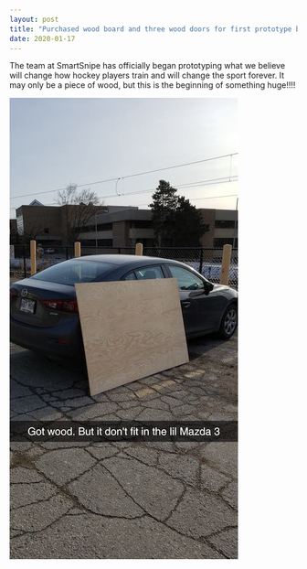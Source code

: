 ```yaml
---
layout: post
title: "Purchased wood board and three wood doors for first prototype build"
date: 2020-01-17
---
```


The team at SmartSnipe has officially began prototyping what we believe will change how hockey players train and will change the sport forever. It may only be a piece of wood, but this is the beginning of something huge!!!!

![Board Picture](/Assets/wood.jpg)